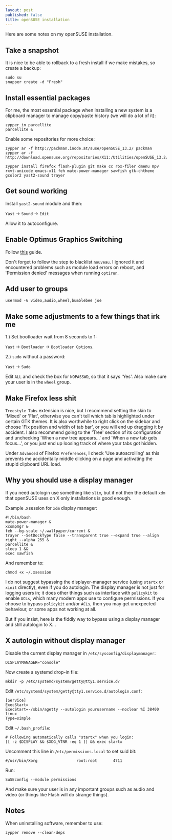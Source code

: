```yaml
---
layout: post
published: false
title: openSUSE installation
---
```


Here are some notes on my openSUSE installation.

## Take a snapshot

It is nice to be able to rollback to a fresh install if we make mistakes, so create a backup:

```
sudo su
snapper create -d "Fresh"
```

## Install essential packages

For me, the most essential package when installing a new system is a clipboard manager to manage copy/paste history (we will do a lot of it):

```
zypper in parcellite
parcellite &
```

Enable some repositories for more choice:

```
zypper ar -f http://packman.inode.at/suse/openSUSE_13.2/ packman
zypper ar -f http://download.opensuse.org/repositories/X11:/Utilities/openSUSE_13.2/X11:Utilities.repo
```

```
zypper install firefox flash-plugin git make cc rox-filer dmenu mpv rxvt-unicode emacs-x11 feh mate-power-manager sawfish gtk-chtheme gcolor2 yast2-sound trayer
```

## Get sound working

Install `yast2-sound` module and then:

`Yast` -> `Sound` -> `Edit`

Allow it to autoconfigure. 

## Enable Optimus Graphics Switching

Follow [this](https://en.opensuse.org/SDB:NVIDIA_Bumblebee) guide.

Don't forget to follow the step to blacklist `nouveau`. I ignored it and encountered problems such as module load errors on reboot, and 'Permission denied' messages when running `optirun`.

## Add user to groups

```
usermod -G video,audio,wheel,bumblebee joe
```

## Make some adjustments to a few things that irk me

1.) Set bootloader wait from 8 seconds to 1:

`Yast` -> `Bootloader` -> `Bootloader Options`.

2.) `sudo` without a password:

`Yast` -> `Sudo`

Edit `ALL` and check the box for `NOPASSWD`, so that it says 'Yes'. Also make sure your user is in the `wheel` group. 

## Make Firefox less shit

`Treestyle Tabs` extension is nice, but I recommend setting the skin to 'Mixed' or 'Flat', otherwise you can't tell which tab is highlighted under certain GTK themes. It is also worthwhile to right click on the sidebar and choose 'Fix position and width of tab bar', or you will end up dragging it by accident. I also recommend going to the 'Tree' section of its configuration and unchecking 'When a new tree appears...' and 'When a new tab gets focus...', or you just end up loosing track of where your tabs got hidden.

Under `Advanced` of Firefox `Preferences`, I check 'Use autoscrolling' as this prevents me accidentally middle clicking on a page and activating the stupid clipboard URL load. 

## Why you should use a display manager

If you need autologin use something like `slim`, but if not then the default `xdm` that openSUSE uses on X only installations is good enough.

Example .xsession for `xdm` display manager:

```
#!/bin/bash
mate-power-manager &
xcompmgr &
feh --bg-scale ~/.wallpaper/current &
trayer --SetDockType false --transparent true --expand true --align right --alpha 255 &
parcellite &
sleep 1 &&
exec sawfish
```

And remember to:

```
chmod +x ~/.xsession
```

I do not suggest bypassing the displayer-manager service (using `startx` or `xinit` directly), even if you do autologin. The display manager is not just for logging users in; it does other things such as interface with `policykit` to enable `ACLs`, which many modern apps use to configure permissions. If you choose to bypass `policykit` and/or `ACLs`, then you may get unexpected behaviour, or some apps not working at all. 

But if you insist, here is the fiddly way to bypass using a display manager and still autologin to X...

## X autologin without display manager

Disable the current display manager in `/etc/sysconfig/displaymanager`:

```
DISPLAYMANAGER="console"
```

Now create a systemd drop-in file:

```
mkdir -p /etc/systemd/system/getty@tty1.service.d/
```

Edit `/etc/systemd/system/getty@tty1.service.d/autologin.conf`:

```
[Service]
ExecStart=
ExecStart=-/sbin/agetty --autologin yourusername --noclear %I 38400 linux
Type=simple
```

Edit `~/.bash_profile`:

```
# Following automatically calls "startx" when you login:
[[ -z $DISPLAY && $XDG_VTNR -eq 1 ]] && exec startx
```

Uncomment this line in `/etc/permissions.local` to set suid bit:

```
#/usr/bin/Xorg                 root:root       4711
```

Run:

```
SuSEconfig --module permissions
```

And make sure your user is in any important groups such as audio and video (or things like Flash will do strange things).

## Notes

When uninstalling software, remember to use: 

```
zypper remove --clean-deps
```